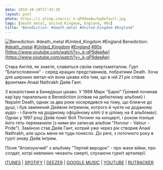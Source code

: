 ```yaml
---
date: 2019-10-18T17:43:28
layout: post
photo: https://i.ytimg.com/vi/_k-qP9deeAw/hqdefault.jpg
tags: [death_metal, United_Kingdom, England, 90s]
title: "Benediction: #death_metal #United_Kingdom #England"
---
```

![Benediction: #death_metal #United_Kingdom #England](https://i.ytimg.com/vi/_k-qP9deeAw/hqdefault.jpg)
Benediction: [#death_metal](/tags/#death_metal) [#United_Kingdom](/tags/#United_Kingdom) [#England](/tags/#England) [#90s](/tags/#90s) [https://www.youtube.com/watch?v=_k-qP9deeAw](https://www.youtube.com/watch?v=_k-qP9deeAw)

Стара Англія, як знаєте, славиться своїм смертьметалом. Гурт &quot;Благословення&quot; - серед кращих представників, побратими Death. Хоча для широких метал-кіл вона цікава хіба тим, що в ній 21 рік співав фронтмен Anaal Nathrakh Дейв Гант.

З вокалістами в Бенедікшн цікаво. У 1989 Марк &quot;Барні&quot; Ґрінвей починав кар&#39;єру паралельно в Benediction (співав на дебютному альбомі) і Napalm Death, однак за два роки зосередився на тому, що ближче до душі, і був замінений Дейвом Інґремом, котрого й чуєте на доданому аудіо - і бачите на доданому офіційному кліпі (і в цілому на 4 альбомах). Однак у 1997 році Дейв поміг Bolt Thrower на концерті, і роком пізніше його геть переманили (з ними він записав альбом &quot;Honour - Valour - Pride&quot;). Заміною став Дейв Гант, котрий уже через рік створив Anaal Nathrakh, але щось мене не туди понесло. До речі, з поточного року в гурті знову Дейв Інґрем.

Пісня &quot;Агонізуючий&quot; з альбому &quot;Тертий виродок&quot; - про жахи війни, про солдат, котрі невпинно чекають смерті, слухаючи гуркіт артилерії.

[ITUNES](https://music.apple.com/ru/album/grind-bastard/1460473507?l=en) \| [SPOTIFY](https://open.spotify.com/album/6HLbTX8pUmVGHPMIGEz8V0) \| [DEEZER](https://www.deezer.com/album/85850?utm_source=deezer&amp;utm_content=album-85850&amp;utm_term=1601611822_1571409685&amp;utm_medium=web) \| [GOOGLE MUSIC](https://play.google.com/music/m/B3oosovjdjhih7awfuhda3jwr6a?t=Grind_Bastard_-_Benediction) \| [YOUTUBE](https://www.youtube.com/playlist?list=OLAK5uy_kW80Dl0VkMct6yeg1DfdqqynviMrgj1A8) \| [RUTRACKER](https://rutracker.org/forum/viewtopic.php?t=4278093)